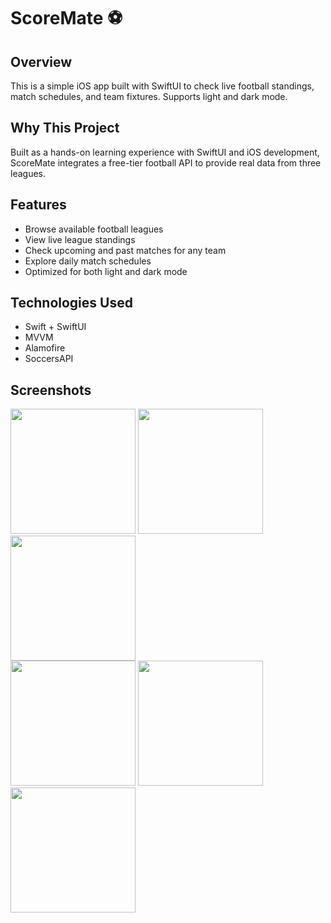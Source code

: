 # ScoreMate ⚽️

## Overview
This is a simple iOS app built with SwiftUI to check live football standings, match schedules, and team fixtures. Supports light and dark mode.

## Why This Project
Built as a hands-on learning experience with SwiftUI and iOS development, ScoreMate integrates a free-tier football API to provide real data from three leagues.

## Features
- Browse available football leagues
- View live league standings
- Check upcoming and past matches for any team
- Explore daily match schedules
- Optimized for both light and dark mode

## Technologies Used
- Swift + SwiftUI
- MVVM
- Alamofire
- SoccersAPI

## Screenshots
<p align="left">  
  <img src="https://github.com/user-attachments/assets/cd4b9833-f597-4212-a059-40bbc1e40361](https://github.com/user-attachments/assets/923dafa4-e630-4ca2-8e9e-daeebb7b774d" width="200">
  <img src="https://github.com/user-attachments/assets/923dafa4-e630-4ca2-8e9e-daeebb7b774d" width="200">
  <img src="https://github.com/user-attachments/assets/7ad69dee-c5bb-4f9f-a00f-3444677abc3a" width="200">
  <br>
  <img src="https://github.com/user-attachments/assets/b4a50125-a12b-4f1c-9e33-007e09ec754f" width="200">
  <img src="https://github.com/user-attachments/assets/0d5f3f47-a7f3-4fd4-919f-108e57b4220e" width="200">
  <img src="https://github.com/user-attachments/assets/160be8a5-9cd0-40c3-916b-0f893b77ce26" width="200">
</p>
